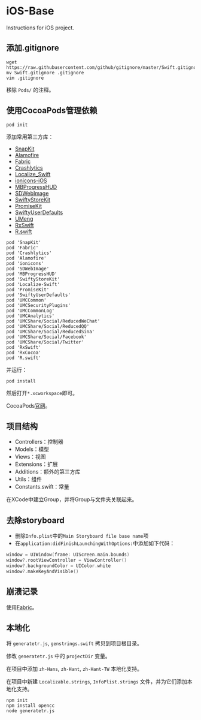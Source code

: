 iOS-Base
========

Instructions for iOS project.

## 添加.gitignore

```
wget https://raw.githubusercontent.com/github/gitignore/master/Swift.gitignore
mv Swift.gitignore .gitignore
vim .gitignore
```

移除 `Pods/` 的注释。

## 使用CocoaPods管理依赖

```
pod init
```

添加常用第三方库：

* [SnapKit](https://github.com/SnapKit/SnapKit)
* [Alamofire](https://github.com/Alamofire/Alamofire)
* [Fabric](https://fabric.io)
* [Crashlytics](https://get.fabric.io/crashlytics)
* [Localize_Swift](https://github.com/marmelroy/Localize-Swift)
* [ionicons-iOS](https://github.com/sweetmandm/ionicons-iOS)
* [MBProgressHUD](https://github.com/jdg/MBProgressHUD)
* [SDWebImage](https://github.com/rs/SDWebImage)
* [SwiftyStoreKit](https://github.com/bizz84/SwiftyStoreKit)
* [PromiseKit](https://github.com/mxcl/PromiseKit)
* [SwiftyUserDefaults](https://github.com/radex/SwiftyUserDefaults)
* [UMeng](https://www.umeng.com)
* [RxSwift](https://github.com/ReactiveX/RxSwift)
* [R.swift](https://github.com/mac-cain13/R.swift)

```
pod 'SnapKit'
pod 'Fabric'
pod 'Crashlytics'
pod 'Alamofire'
pod 'ionicons'
pod 'SDWebImage'
pod 'MBProgressHUD'
pod 'SwiftyStoreKit'
pod 'Localize-Swift'
pod 'PromiseKit'
pod 'SwiftyUserDefaults'
pod 'UMCCommon'
pod 'UMCSecurityPlugins'
pod 'UMCCommonLog'
pod 'UMCAnalytics'
pod 'UMCShare/Social/ReducedWeChat'
pod 'UMCShare/Social/ReducedQQ'
pod 'UMCShare/Social/ReducedSina'
pod 'UMCShare/Social/Facebook'
pod 'UMCShare/Social/Twitter'
pod 'RxSwift'
pod 'RxCocoa'
pod 'R.swift'
```

并运行：

```
pod install
```

然后打开`*.xcworkspace`即可。

CocoaPods[官网](https://cocoapods.org)。

## 项目结构

* Controllers：控制器
* Models：模型
* Views：视图
* Extensions：扩展
* Additions：额外的第三方库
* Utils：组件
* Constants.swift：常量

在XCode中建立Group，并将Group与文件夹关联起来。

## 去除storyboard

* 删除`Info.plist`中的`Main Storyboard file base name`项
* 在`application:didFinishLaunchingWithOptions:`中添加如下代码：

```swift
window = UIWindow(frame: UIScreen.main.bounds)
window?.rootViewController = ViewController()
window?.backgroundColor = UIColor.white
window?.makeKeyAndVisible()
```

## 崩溃记录

使用[Fabric](https://fabric.io)。

## 本地化

将 `generatetr.js`, `genstrings.swift` 拷贝到项目根目录。

修改 `generatetr.js` 中的 `projectDir` 变量。

在项目中添加 `zh-Hans`, `zh-Hant`, `zh-Hant-TW` 本地化支持。

在项目中新建 `Localizable.strings`, `InfoPlist.strings` 文件，并为它们添加本地化支持。

```
npm init
npm install opencc
node generatetr.js
```
